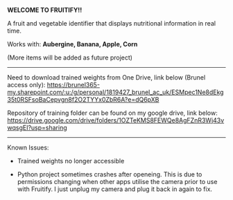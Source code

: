 **WELCOME TO FRUITIFY!!**

A fruit and vegetable identifier that displays nutritional information in real time.

Works with: **Aubergine, Banana, Apple, Corn**

(More items will be added as future project)

-------------------------------------------------------------------------------------------------------------------------------------------------------------------------

Need to download trained weights from One Drive, link below (Brunel access only):
https://brunel365-my.sharepoint.com/:u:/g/personal/1819427_brunel_ac_uk/ESMpec1Ne8dEkg35t0RSFsoBaCepvgn8f2O2TYYx0ZbR6A?e=dQ6pXB

Repository of training folder can be found on my google drive, link below:
https://drive.google.com/drive/folders/1OZTeKMS8FEWQe8AgFZnR3Wj43vwqsgEI?usp=sharing


-------------------------------------------------------------------------------------------------------------------------------------------------------------------------

Known Issues:

- Trained weights no longer accessible

- Python project sometimes crashes after openeing. This is due to permissions changing when other apps utilise the camera prior to use with Fruitify. I just unplug my camera and plug it back in again to fix.
